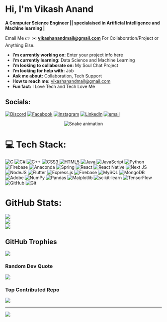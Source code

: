 # Hi, I'm Vikash Anand
**A Computer Science Engineer || specialaised in Artificial Intelligence and Machine learning |**

Email Me 👉 ✉️ **vikashanandmail@gmail.com** For Collaboration/Project or Anything Else.

-  **I’m currently working on:** Enter your project info here
-  **I’m currently learning:** Data Science and Machine Learning
-  **I’m looking to collaborate on:** My Soul Chat Project
-  **I’m looking for help with:** Job
-  **Ask me about:** Collaboration, Tech Support
-  **How to reach me:** vikashanandmail@gmail.com
-  **Fun fact:** I Love Tech and Tech Love Me
## Socials:
[![Discord](https://img.shields.io/badge/Discord-%237289DA.svg?logo=discord&logoColor=white)](https://discord.gg/anandvikash.) [![Facebook](https://img.shields.io/badge/Facebook-%231877F2.svg?logo=Facebook&logoColor=white)](https://facebook.com/vikash.anand.92775838) [![Instagram](https://img.shields.io/badge/Instagram-%23E4405F.svg?logo=Instagram&logoColor=white)](https://instagram.com/vikash_anan.d) [![LinkedIn](https://img.shields.io/badge/LinkedIn-%230077B5.svg?logo=linkedin&logoColor=white)](https://linkedin.com/in/Vikash-Anan-d) [![email](https://img.shields.io/badge/Email-D14836?logo=gmail&logoColor=white)](mailto:vikashanandmail@gmail.com) 
<!-- Snake Game Repo View -->

<div align="center">
  <img src="https://profile-readme-generator.com/assets/snake.svg" alt="Snake animation" />
</div>


# 💻 Tech Stack:
![C](https://img.shields.io/badge/c-%2300599C.svg?style=for-the-badge&logo=c&logoColor=white) ![C#](https://img.shields.io/badge/c%23-%23239120.svg?style=for-the-badge&logo=csharp&logoColor=white) ![C++](https://img.shields.io/badge/c++-%2300599C.svg?style=for-the-badge&logo=c%2B%2B&logoColor=white) ![CSS3](https://img.shields.io/badge/css3-%231572B6.svg?style=for-the-badge&logo=css3&logoColor=white) ![HTML5](https://img.shields.io/badge/html5-%23E34F26.svg?style=for-the-badge&logo=html5&logoColor=white) ![Java](https://img.shields.io/badge/java-%23ED8B00.svg?style=for-the-badge&logo=openjdk&logoColor=white) ![JavaScript](https://img.shields.io/badge/javascript-%23323330.svg?style=for-the-badge&logo=javascript&logoColor=%23F7DF1E) ![Python](https://img.shields.io/badge/python-3670A0?style=for-the-badge&logo=python&logoColor=ffdd54) ![Firebase](https://img.shields.io/badge/firebase-%23039BE5.svg?style=for-the-badge&logo=firebase) ![Anaconda](https://img.shields.io/badge/Anaconda-%2344A833.svg?style=for-the-badge&logo=anaconda&logoColor=white) ![Spring](https://img.shields.io/badge/spring-%236DB33F.svg?style=for-the-badge&logo=spring&logoColor=white) ![React](https://img.shields.io/badge/react-%2320232a.svg?style=for-the-badge&logo=react&logoColor=%2361DAFB) ![React Native](https://img.shields.io/badge/react_native-%2320232a.svg?style=for-the-badge&logo=react&logoColor=%2361DAFB) ![Next JS](https://img.shields.io/badge/Next-black?style=for-the-badge&logo=next.js&logoColor=white) ![NodeJS](https://img.shields.io/badge/node.js-6DA55F?style=for-the-badge&logo=node.js&logoColor=white) ![Flutter](https://img.shields.io/badge/Flutter-%2302569B.svg?style=for-the-badge&logo=Flutter&logoColor=white) ![Express.js](https://img.shields.io/badge/express.js-%23404d59.svg?style=for-the-badge&logo=express&logoColor=%2361DAFB) ![Firebase](https://img.shields.io/badge/firebase-a08021?style=for-the-badge&logo=firebase&logoColor=ffcd34) ![MySQL](https://img.shields.io/badge/mysql-4479A1.svg?style=for-the-badge&logo=mysql&logoColor=white) ![MongoDB](https://img.shields.io/badge/MongoDB-%234ea94b.svg?style=for-the-badge&logo=mongodb&logoColor=white) ![Adobe](https://img.shields.io/badge/adobe-%23FF0000.svg?style=for-the-badge&logo=adobe&logoColor=white) ![NumPy](https://img.shields.io/badge/numpy-%23013243.svg?style=for-the-badge&logo=numpy&logoColor=white) ![Pandas](https://img.shields.io/badge/pandas-%23150458.svg?style=for-the-badge&logo=pandas&logoColor=white) ![Matplotlib](https://img.shields.io/badge/Matplotlib-%23ffffff.svg?style=for-the-badge&logo=Matplotlib&logoColor=black) ![scikit-learn](https://img.shields.io/badge/scikit--learn-%23F7931E.svg?style=for-the-badge&logo=scikit-learn&logoColor=white) ![TensorFlow](https://img.shields.io/badge/TensorFlow-%23FF6F00.svg?style=for-the-badge&logo=TensorFlow&logoColor=white) ![GitHub](https://img.shields.io/badge/github-%23121011.svg?style=for-the-badge&logo=github&logoColor=white) ![Git](https://img.shields.io/badge/git-%23F05033.svg?style=for-the-badge&logo=git&logoColor=white)
#  GitHub Stats:
![](https://github-readme-stats.vercel.app/api?username=Vikash-Anan-d&theme=dark&hide_border=false&include_all_commits=true&count_private=false)<br/>
![](https://nirzak-streak-stats.vercel.app/?user=Vikash-Anan-d&theme=dark&hide_border=false)<br/>
![](https://github-readme-stats.vercel.app/api/top-langs/?username=Vikash-Anan-d&theme=dark&hide_border=false&include_all_commits=true&count_private=false&layout=compact)

## GitHub Trophies
![](https://github-profile-trophy.vercel.app/?username=Vikash-Anan-d&theme=radical&no-frame=false&no-bg=true&margin-w=4)

### Random Dev Quote
![](https://quotes-github-readme.vercel.app/api?type=horizontal&theme=radical)

### Top Contributed Repo
![](https://github-contributor-stats.vercel.app/api?username=Vikash-Anan-d&limit=5&theme=dark&combine_all_yearly_contributions=true)

---
[![](https://visitcount.itsvg.in/api?id=Vikash-Anan-d&icon=0&color=0)](https://visitcount.itsvg.in)

<!-- Proudly created with GPRM ( https://gprm.itsvg.in ) -->
